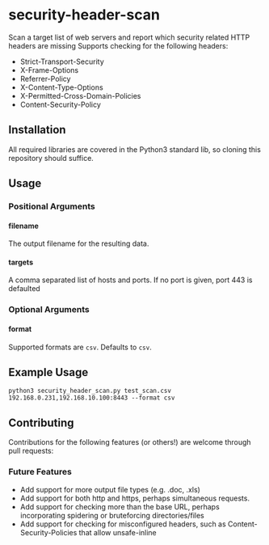 # security-header-scan
Scan a target list of web servers and report which security related HTTP headers are missing
Supports checking for the following headers:
- Strict-Transport-Security
- X-Frame-Options
- Referrer-Policy
- X-Content-Type-Options
- X-Permitted-Cross-Domain-Policies
- Content-Security-Policy

## Installation
All required libraries are covered in the Python3 standard lib, so cloning this repository should suffice.
    
## Usage

### Positional Arguments

#### filename
The output filename for the resulting data.
    
#### targets
A comma separated list of hosts and ports. If no port is given, port 443 is defaulted

### Optional Arguments

#### format
Supported formats are `csv`. Defaults to `csv`.

## Example Usage
`python3 security_header_scan.py test_scan.csv 192.168.0.231,192.168.10.100:8443 --format csv`

## Contributing    
Contributions for the following features (or others!) are welcome through pull requests:

### Future Features
- Add support for more output file types (e.g. .doc, .xls)
- Add support for both http and https, perhaps simultaneous requests.
- Add support for checking more than the base URL, perhaps incorporating spidering or bruteforcing directories/files
- Add support for checking for misconfigured headers, such as Content-Security-Policies that allow unsafe-inline
